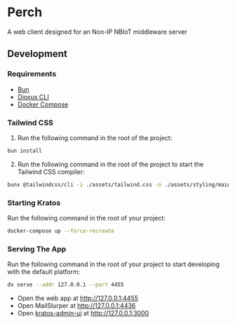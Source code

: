 # Perch
A web client designed for an Non-IP NBIoT middleware server

## Development

### Requirements
- [Bun](https://bun.com/get)
- [Dioxus CLI](https://dioxuslabs.com/learn/0.6/getting_started/)
- [Docker Compose](https://docs.docker.com/compose/install/)

### Tailwind CSS
1. Run the following command in the root of the project:
```bash
bun install
```
2. Run the following command in the root of the project to start the Tailwind CSS compiler:

```bash
bunx @tailwindcss/cli -i ./assets/tailwind.css -o ./assets/styling/main.css --watch
```

### Starting Kratos

Run the following command in the root of your project:

```bash
docker-compose up --force-recreate
```

### Serving The App

Run the following command in the root of your project to start developing with the default platform:

```bash
dx serve --addr 127.0.0.1 --port 4455
```

- Open the web app at http://127.0.0.1:4455
- Open MailSlurper at http://127.0.0.1:4436
- Open [kratos-admin-ui](https://github.com/dhia-gharsallaoui/kratos-admin-ui) at http://127.0.0.1:3000
